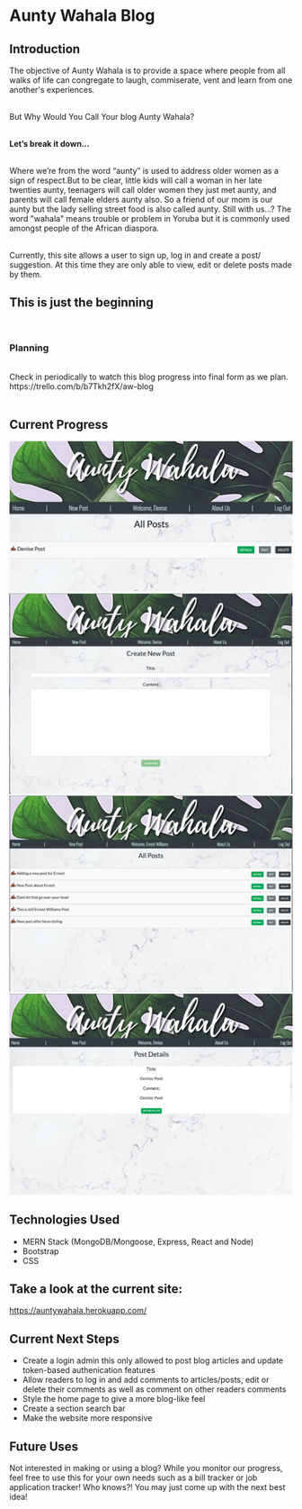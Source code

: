 # Aunty Wahala Blog 



## Introduction

The objective of Aunty Wahala is to provide a space where people from all walks of life can congregate to laugh, commiserate, vent and learn from one another's experiences. 

<br>
But Why Would You Call Your blog Aunty Wahala?<br><br>


<strong>Let’s break it down...</strong><br><br>


Where we’re from the word “aunty” is used to address older women as a sign of respect.But to be clear, little kids will call a woman in her late twenties aunty, teenagers will call older women they 
just met aunty, and parents will call female elders aunty also. So a friend of our mom is our aunty but the lady selling street food is also called aunty. Still with us…? The word "wahala" means trouble or problem in Yoruba but it is commonly used amongst people of the African diaspora.<br><br>

Currently, this site allows a user to sign up, log in and create a post/ suggestion. At this time they are only able to view, edit or delete posts made by them.  

## This is just the beginning
<br>

### Planning
<br>
Check in periodically to watch this blog progress into final form as we plan. https://trello.com/b/b7Tkh2fX/aw-blog <br>


<br>

## Current Progress

![All Post Page](src/images/AllPost.png)
![Create A Post](src/images/CreateAPost.png)
![Multiple Posts](src/images/MultiplePosts.png)
![Post Details](src/images/PostDetails.png)

## Technologies Used

- MERN Stack (MongoDB/Mongoose, Express, React and Node)
- Bootstrap
- CSS

## Take a look at the current site:

https://auntywahala.herokuapp.com/



## Current Next Steps

- Create a login admin this only allowed to post blog articles and update token-based authenication features
- Allow readers to log in and add comments to articles/posts, edit or delete their comments as well as comment on other readers comments
- Style the home page to give a more blog-like feel
- Create a section search bar
- Make the website more responsive 



## Future Uses 

Not interested in making or using a blog? While you monitor our progress, feel free to use this for your own needs such as a bill tracker or job application tracker! Who knows?! You may just come up with the next best idea!





